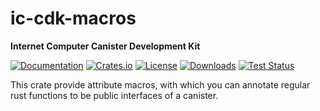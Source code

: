 # ic-cdk-macros

**Internet Computer Canister Development Kit**

[![Documentation](https://docs.rs/ic-cdk-macros/badge.svg)](https://docs.rs/ic-cdk-macros/)
[![Crates.io](https://img.shields.io/crates/v/ic-cdk-macros.svg)](https://crates.io/crates/ic-cdk-macros)
[![License](https://img.shields.io/crates/l/ic-cdk-macros.svg)](https://github.com/dfinity/cdk-rs/blob/main/src/ic-cdk-macros/LICENSE)
[![Downloads](https://img.shields.io/crates/d/ic-cdk-macros.svg)](https://crates.io/crates/ic-cdk-macros)
[![Test Status](https://github.com/dfinity/cdk-rs/actions/workflows/test.yml/badge.svg)](https://github.com/dfinity/cdk-rs/actions)

This crate provide attribute macros, with which you can annotate regular rust functions to be public interfaces of a canister.
